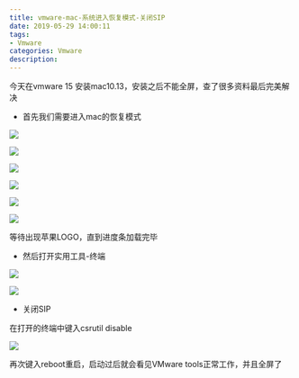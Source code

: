 ```yaml
---
title: vmware-mac-系统进入恢复模式-关闭SIP
date: 2019-05-29 14:00:11
tags: 
- Vmware 
categories: Vmware 
description: 
---
```

今天在vmware 15 安装mac10.13，安装之后不能全屏，查了很多资料最后完美解决

  * 首先我们需要进入mac的恢复模式

![](584421-20190315135934643-1314350891.png)

![](584421-20190315140137836-2031366089.png)

![](584421-20190315140212090-1001452274.png)

![](584421-20190315140244660-2023826410.png)

![](584421-20190315140315419-274329598.png)

![](584421-20190315140341774-1178745580.png)

等待出现苹果LOGO，直到进度条加载完毕

  * 然后打开实用工具-终端

![](584421-20190315140806232-476513712.png)

![](584421-20190315141042051-711852872.png)

  * 关闭SIP

在打开的终端中键入csrutil disable

![](584421-20190315141211175-1757350760.png)

再次键入reboot重启，启动过后就会看见VMware tools正常工作，并且全屏了
